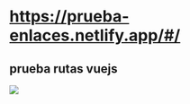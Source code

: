 # https://prueba-enlaces.netlify.app/#/

## prueba rutas vuejs

![](https://user-images.githubusercontent.com/68760595/128241353-84ac802d-0739-4877-be87-4800aca49e58.PNG)

